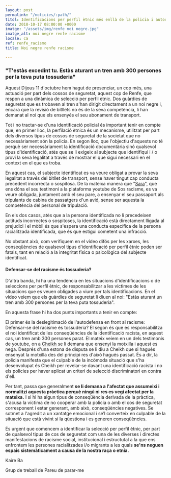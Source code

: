 ```yaml
---
layout: post
permalink: "/noticies/:path/"
titol: Identificacions per perfil ètnic més enllà de la policia i autodefensa deslegitimada
date: 2018-10-17 08:00:00 +0000
imatge: "/assets/img/renfe noi negre.jpg"
imatge_alt: noi negre renfe racisme
locale: ca
ref: renfe_racismo
title: Noi negre renfe racisme

---
```

### "T'estàs excedint tu. Estàs aturant un tren amb 300 persones per la teva puta tossuderia"

Aquest Dijous 11 d'octubre hem hagut de presenciar, un cop més, una actuació per part dels cossos de seguretat, aquest cop de Renfe, que respon a una dinàmica de selecció per perfil ètnic. Dos guàrdies de seguretat que es trobaven al tren s'han dirigit directament a un noi negre i, encara que la revisió de bitllets no és de la seva competència, li han demanat al noi que els ensenyés el seu abonament de transport.

Tot i no tractar-se d'una identificació policial és important tenir en compte que, en primer lloc, la perfilació ètnica és un mecanisme, utilitzat per part dels diversos tipus de cossos de seguretat de la societat que no necessàriament són la policia. En segon lloc, que l'objectiu d'aquests no té perquè ser necessàriament la identificació documentària sinó qualsevol tipus d'identificació, atès que se li exigeix ​​al subjecte que identifiqui i / o provi la seva legalitat a través de mostrar el que sigui necessari en el context en el que es troba.

En aquest cas, el subjecte identificat es va veure obligat a provar la seva legalitat a través del bitllet de transport, sense haver tingut cap conducta precedent incorrecta o sospitosa. De la mateixa manera que "[Sara](https://www.pareudepararme.org/testimonis/si-nos-callamos-nadie-nos-va-a-tener-en-cuenta/)", que ens dóna el seu testimoni a la plataforma youtube de Sos racisme, es va veure obligada, juntament amb el seu pare, a ensenyar el seu passaport als tripulants de cabina de passatgers d'un avió, sense ser aquesta la competència del personal de tripulació.

En els dos casos, atès que a la persona identificada no li precedeixen actituds incorrectes o sospitoses, la identificació està directament lligada al prejudici i el mòbil és que s'espera una conducta específica de la persona racialitzada identificada, que és que estigui cometent una infracció.

No obstant això, com verifiquem en el vídeo difós per les xarxes, les conseqüències de qualsevol tipus d'identificació per perfil ètnic poden ser fatals, tant en relació a la integritat física o psicològica del subjecte identificat.

#### Defensar-se del racisme és tossuderia?

D'altra banda, hi ha una tendència en les situacions d'identificacions o de seleccions per perfil ètnic, de responsabilitzar a les víctimes de les situacions que es veuen obligades a viure per tals identificacions. En el vídeo veiem que els guàrdies de seguretat li diuen al noi: "Estàs aturant un tren amb 300 persones per la teva puta tossuderia".

En aquesta frase hi ha dos punts importants a tenir en compte:

El primer és la deslegitimació de l'autodefensa en front al racisme: Defensar-se del racisme és tossuderia? El segon és que es responsabilitza el noi identificat de les conseqüències de la identificació racista, en aquest cas, un tren amb 300 persones parat. El mateix veiem en un dels testimonis de youtube, on a [Cheikh ](https://www.pareudepararme.org/testimonis/ensenyam-la-motxilla/)se li demana que ensenyi la motxilla i aquest es nega. Després d'una estona de disputa se li diu a Cheikh que si hagués ensenyat la motxilla des del principi res d'això hagués passat. És a dir, la policia manifesta que el culpable de la incòmoda situació que s'ha desenvolupat és Cheikh per revelar-se davant una identificació racista i no els policies per haver aplicat un criteri de selecció discriminatori en contra d'ell.

Per tant, passa que generalment **se li demana a l'afectat que assumeixi i normalitzi aquesta pràctica perquè ningú ni res es vegi afectat per la mateixa.** I si hi ha algun tipus de conseqüència derivada de la pràctica, s'acusa la víctima de no cooperar amb la policia o amb el cos de seguretat corresponent i estar generant, amb això, conseqüències negatives. Se sotmet a l'agredit a un xantatge emocional i se’l converteix en culpable de la situació que està vivint si la qüestiona i es generen conseqüències.

És urgent que comencem a identificar la selecció per perfil ètnic, per part de qualsevol tipus de cos de seguretat com una de les diverses i directes manifestacions de racisme social, institucional i estructutal a la que ens enfrontem les persones racialitzades i/o migrants a les quals **se'ns neguen espais sistemàticament a causa de la nostra raça o etnia.**

Kaire Ba

Grup de treball de Pareu de parar-me
